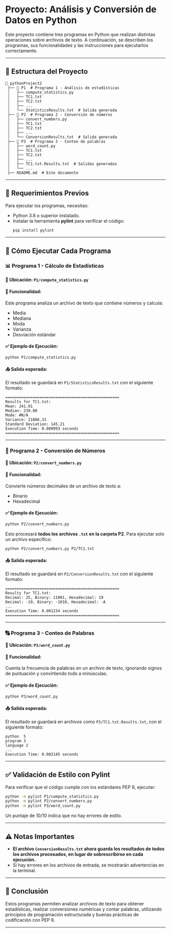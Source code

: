 # Proyecto: Análisis y Conversión de Datos en Python

Este proyecto contiene tres programas en Python que realizan distintas operaciones sobre archivos de texto. A continuación, se describen los programas, sus funcionalidades y las instrucciones para ejecutarlos correctamente.

---

## 📌 **Estructura del Proyecto**

```
📂 pythonProject2
 ├── 📂 P1  # Programa 1 - Análisis de estadísticas
 │   ├── compute_statistics.py
 │   ├── TC1.txt
 │   ├── TC2.txt
 │   ├── ...
 │   └── StatisticsResults.txt  # Salida generada
 ├── 📂 P2  # Programa 2 - Conversión de números
 │   ├── convert_numbers.py
 │   ├── TC1.txt
 │   ├── TC2.txt
 │   ├── ...
 │   └── ConversionResults.txt  # Salida generada
 ├── 📂 P3  # Programa 3 - Conteo de palabras
 │   ├── word_count.py
 │   ├── TC1.txt
 │   ├── TC2.txt
 │   ├── ...
 │   ├── TC1.txt.Results.txt  # Salidas generadas
 │   └── ...
 ├── README.md  # Este documento
```

---

## 🔹 **Requerimientos Previos**
Para ejecutar los programas, necesitas:
- Python 3.8 o superior instalado.
- Instalar la herramienta **pylint** para verificar el código:
  ```sh
  pip install pylint
  ```

---

## 🚀 **Cómo Ejecutar Cada Programa**

### **📊 Programa 1 - Cálculo de Estadísticas**
#### 📍 Ubicación: `P1/compute_statistics.py`
#### 🔹 **Funcionalidad:**
Este programa analiza un archivo de texto que contiene números y calcula:
- Media
- Mediana
- Moda
- Varianza
- Desviación estándar

#### ✅ **Ejemplo de Ejecución:**
```sh
python P1/compute_statistics.py
```

#### 📤 **Salida esperada:**
El resultado se guardará en `P1/StatisticsResults.txt` con el siguiente formato:
```
==================================================
Results for TC1.txt:
Mean: 241.91
Median: 239.00
Mode: #N/A
Variance: 21086.31
Standard Deviation: 145.21
Execution Time: 0.000993 seconds
==================================================
```

---

### **🔢 Programa 2 - Conversión de Números**
#### 📍 Ubicación: `P2/convert_numbers.py`
#### 🔹 **Funcionalidad:**
Convierte números decimales de un archivo de texto a:
- Binario
- Hexadecimal

#### ✅ **Ejemplo de Ejecución:**
```sh
python P2/convert_numbers.py
```

Esto procesará **todos los archivos `.txt` en la carpeta P2**. Para ejecutar solo un archivo específico:
```sh
python P2/convert_numbers.py P2/TC1.txt
```

#### 📤 **Salida esperada:**
El resultado se guardará en `P2/ConversionResults.txt` con el siguiente formato:
```
==================================================
Results for TC1.txt:
Decimal: 25, Binary: 11001, Hexadecimal: 19
Decimal: -10, Binary: -1010, Hexadecimal: -A
...
Execution Time: 0.001234 seconds
==================================================
```

---

### **🔠 Programa 3 - Conteo de Palabras**
#### 📍 Ubicación: `P3/word_count.py`
#### 🔹 **Funcionalidad:**
Cuenta la frecuencia de palabras en un archivo de texto, ignorando signos de puntuación y convirtiendo todo a minúsculas.

#### ✅ **Ejemplo de Ejecución:**
```sh
python P3/word_count.py
```

#### 📤 **Salida esperada:**
El resultado se guardará en archivos como `P3/TC1.txt.Results.txt`, con el siguiente formato:
```
python  5
program 3
language 2
...
Execution Time: 0.002145 seconds
```

---

## ✅ **Validación de Estilo con Pylint**
Para verificar que el código cumple con los estándares PEP 8, ejecutar:
```sh
python -m pylint P1/compute_statistics.py
python -m pylint P2/convert_numbers.py
python -m pylint P3/word_count.py
```
Un puntaje de 10/10 indica que no hay errores de estilo.

---

## ⚠ **Notas Importantes**
- **El archivo `ConversionResults.txt` ahora guarda los resultados de todos los archivos procesados, en lugar de sobrescribirse en cada ejecución.**
- Si hay errores en los archivos de entrada, se mostrarán advertencias en la terminal.

---

## 🎯 **Conclusión**
Estos programas permiten analizar archivos de texto para obtener estadísticas, realizar conversiones numéricas y contar palabras, utilizando principios de programación estructurada y buenas prácticas de codificación con PEP 8.

---

